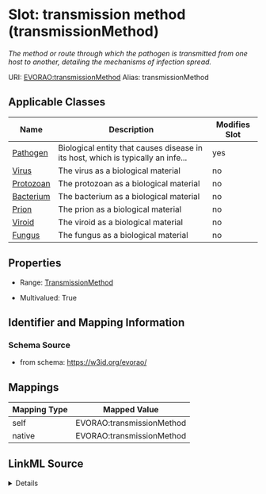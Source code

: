 

# Slot: transmission method (transmissionMethod) 


_The method or route through which the pathogen is transmitted from one host to another, detailing the mechanisms of infection spread._





URI: [EVORAO:transmissionMethod](https://w3id.org/evorao/transmissionMethod)
Alias: transmissionMethod

<!-- no inheritance hierarchy -->





## Applicable Classes

| Name | Description | Modifies Slot |
| --- | --- | --- |
| [Pathogen](Pathogen.md) | Biological entity that causes disease in its host, which is typically an infe... |  yes  |
| [Virus](Virus.md) | The virus as a biological material |  no  |
| [Protozoan](Protozoan.md) | The protozoan as a biological material |  no  |
| [Bacterium](Bacterium.md) | The bacterium as a biological material |  no  |
| [Prion](Prion.md) | The prion as a biological material |  no  |
| [Viroid](Viroid.md) | The viroid as a biological material |  no  |
| [Fungus](Fungus.md) | The fungus as a biological material |  no  |







## Properties

* Range: [TransmissionMethod](TransmissionMethod.md)

* Multivalued: True





## Identifier and Mapping Information







### Schema Source


* from schema: https://w3id.org/evorao/




## Mappings

| Mapping Type | Mapped Value |
| ---  | ---  |
| self | EVORAO:transmissionMethod |
| native | EVORAO:transmissionMethod |




## LinkML Source

<details>
```yaml
name: transmissionMethod
description: The method or route through which the pathogen is transmitted from one
  host to another, detailing the mechanisms of infection spread.
title: transmission method
from_schema: https://w3id.org/evorao/
rank: 1000
alias: transmissionMethod
domain_of:
- Pathogen
range: TransmissionMethod
required: false
multivalued: true

```
</details>